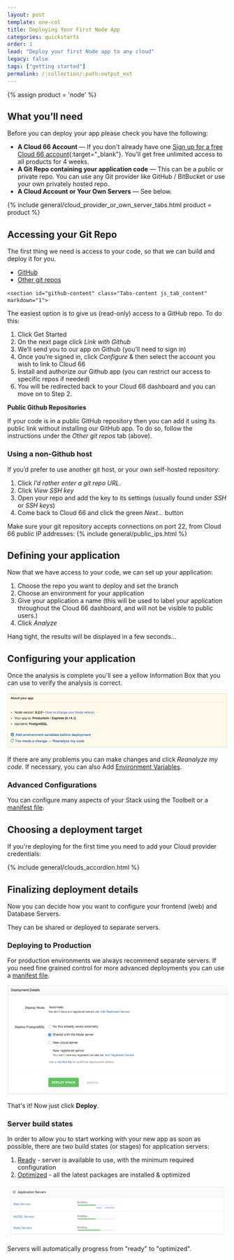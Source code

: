 ```yaml
---
layout: post
template: one-col
title: Deploying Your First Node App
categories: quickstarts
order: 1
lead: "Deploy your first Node app to any cloud"
legacy: false
tags: ["getting started"]
permalink: /:collection/:path:output_ext
---
```

{% assign product = 'node' %}


## What you’ll need


Before you can deploy your app please check you have the following:

* **A Cloud 66 Account** &mdash; If you don't already have one [Sign up for a free Cloud 66 account](https://app.cloud66.com/users/sign_up){:target="_blank"}. You'll get free unlimited access to all products for 4 weeks.
* **A Git Repo containing your application code** &mdash; This can be a public or private repo. You can use any Git provider like GitHub / BitBucket or use your own privately hosted repo.
* **A Cloud Account or Your Own Servers** &mdash; See below.

{% include general/cloud_provider_or_own_server_tabs.html product = product %}

## Accessing your Git Repo

The first thing we need is access to your code, so that we can build and deploy it for you.  

<div class="Tabs">
    <nav>
      <ul class="TabMini js_tabs">
        <li class="TabMini-item active">
          <a href="#github-content" class="TabMini-link">
            GitHub
          </a>
        </li>
        <li class="TabMini-item">
          <a href="#other-git-content" class="TabMini-link">
            Other git repos
          </a>
        </li>
      </ul>
    </nav>

    <section id="github-content" class="Tabs-content js_tab_content" markdown="1">

The easiest option is to give us (read-only) access to a GitHub repo. To do this:

1. Click Get Started
2. On the next page click *Link with Github*
3. We’ll send you to our app on Github (you’ll need to sign in)
4. Once you’re signed in, click *Configure* & then select the account you wish to link to Cloud 66
5. Install and authorize our Github app (you can restrict our access to specific repos if needed)
6. You will be redirected back to your Cloud 66 dashboard and you can move on to Step 2.

**Public Github Repositories**

If your code is in a public GitHub repository then you can add it using its public link without installing our GitHub app. To do so, follow the instructions under the *Other git repos* tab (above).

</section><section id="other-git-content" class="Tabs-content js_tab_content is-hidden" markdown="1">

### Using a non-Github host

If you’d prefer to use another git host, or your own self-hosted repository:

1. Click *I’d rather enter a git repo URL*.
2. Click *View SSH key*
3. Open your repo and add the key to its settings (usually found under *SSH* or *SSH keys*)
4. Come back to Cloud 66 and click the green *Next…* button

Make sure your git repository accepts connections on port 22, from Cloud 66 public IP addresses: {% include general/public_ips.html %}

</section></div>

## Defining your application

Now that we have access to your code, we can set up your application:

1. Choose the repo you want to deploy and set the branch
2. Choose an environment for your application
3. Give your application a name (this will be used to label your application throughout the Cloud 66 dashboard, and will not be visible to public users.)
4. Click *Analyze*

Hang tight, the results will be displayed in a few seconds...

## Configuring your application

Once the analysis is complete you'll see a yellow Information Box that you can use to verify the analysis is correct.

<img src="/assets/node/node_about_your_app.png" alt="Rails Stack - analysis information">

If there are any problems you can make changes and click *Reanalyze my code*. If necessary, you can also Add [Environment Variables](/node/tutorials/env-vars.html).

<div class="notice">
    <h3>Advanced Configurations</h3>
    <p>You can configure many aspects of your Stack using the Toolbelt or a <a href="/node/quickstarts/getting-started-with-manifest.html">manifest file</a>.</p>
</div>

## Choosing a deployment target

If you're deploying for the first time you need to add your Cloud provider credentials:

{% include general/clouds_accordion.html %}

## Finalizing deployment details

Now you can decide how you want to configure your frontend (web) and Database Servers.

They can be shared or deployed to separate servers.

<div class="notice">
    <h3>Deploying to Production</h3>
    <p>For production environments we always recommend separate servers. If you need fine grained control for more advanced deployments  you can use a <a href="/node/quickstarts/getting-started-with-manifest.html">manifest file</a>.</p>
</div>

<img src="/assets/node/node_deployment_details.png" alt="Choose where to deploy your database">

That's it! Now just click **Deploy**.

### Server build states

In order to allow you to start working with your new app as soon as possible, there are two build states (or stages) for application servers:

1. [Ready](/node/references/server-build-states.html#ready-servers) - server is available to use, with the minimum required configuration 
2. [Optimized](/node/references/server-build-states.html#optimized-servers) - all the latest packages are installed & optimized

![Build state progress bars](/assets/shared/server-build-state-bars.png "Build state progress")

Servers will automatically progress from "ready" to "optimized".